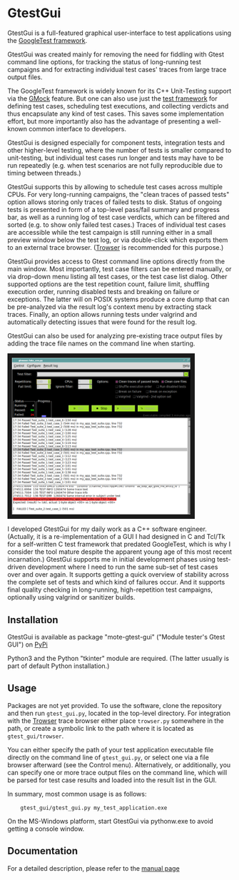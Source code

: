 # GtestGui

GtestGui is a full-featured graphical user-interface to test applications using
the [GoogleTest framework](https://google.github.io/googletest/).

GtestGui was created mainly for removing the need for fiddling with Gtest
command line options, for tracking the status of long-running test campaigns
and for extracting individual test cases' traces from large trace output
files.

The GoogleTest framework is widely known for its C++ Unit-Testing support
via the [GMock](https://google.github.io/googletest/reference/mocking.html)
feature. But one can also use just the
[test framework](https://google.github.io/googletest/reference/testing.html)
for defining test cases, scheduling test executions, and collecting verdicts
and thus encapsulate any kind of test cases. This saves some implementation
effort, but more importantly also has the advantage of presenting a well-known
common interface to developers.

GtestGui is designed especially for component tests, integration tests and
other higher-level testing, where the number of tests is smaller compared to
unit-testing, but individual test cases run longer and tests may have to be run
repeatedly (e.g. when test scenarios are not fully reproducible due to timing
between threads.)

GtestGui supports this by allowing to schedule test cases across multiple CPUs.
For very long-running campaigns, the "clean traces of passed tests" option
allows storing only traces of failed tests to disk. Status of ongoing tests is
presented in form of a top-level pass/fail summary and progress bar, as well as
a running log of test case verdicts, which can be filtered and sorted (e.g. to
show only failed test cases.) Traces of individual test cases are accessible
while the test campaign is still running either in a small preview window below
the test log, or via double-click which exports them to an external trace
browser. ([Trowser](https://github.com/tomzox/trowser) is recommended for this
purpose.)

GtestGui provides access to Gtest command line options directly from the main
window. Most importantly, test case filters can be entered manually, or via
drop-down menu listing all test cases, or the test case list dialog. Other
supported options are the test repetition count, failure limit, shuffling
execution order, running disabled tests and breaking on failure or exceptions.
The latter will on POSIX systems produce a core dump that can be pre-analyzed
via the result log's context menu by extracting stack traces. Finally, an
option allows running tests under valgrind and automatically detecting issues
that were found for the result log.

GtestGui can also be used for analyzing pre-existing trace output files
by adding the trace file names on the command line when starting.

<IMG ALIGN="center" SRC="images/screenshot_main.png" ALT="screenshot of main window" BORDER="10" WIDTH="400" />

I developed GtestGui for my daily work as a C++ software engineer. (Actually,
it is a re-implementation of a GUI I had designed in C and Tcl/Tk for a
self-written C test framework that predated GoogleTest, which is why I consider
the tool mature despite the apparent young age of this most recent
incarnation.) GtestGui supports me in initial development phases using
test-driven development where I need to run the same sub-set of test cases over
and over again. It supports getting a quick overview of stability across the
complete set of tests and which kind of failures occur.  And it supports final
quality checking in long-running, high-repetition test campaigns, optionally
using valgrind or sanitizer builds.

## Installation

GtestGui is available as package "mote-gtest-gui" ("Module tester's Gtest GUI")
on [PyPi](https://pypi.org/project/mote-gtest-gui/)

Python3 and the Python "tkinter" module are required. (The latter usually is
part of default Python installation.)

## Usage

Packages are not yet provided. To use the software, clone the repository and
then run `gtest_gui.py`, located in the top-level directory. For integration
with the [Trowser](https://github.com/tomzox/trowser) trace browser either
place `trowser.py` somewhere in the path, or create a symbolic link to the path
where it is located as `gtest_gui/trowser`.

You can either specify the path of your test application executable file
directly on the command line of `gtest_gui.py`, or select one via a file
browser afterward (see the Control menu).  Alternatively, or additionally, you
can specify one or more trace output files on the command line, which will be
parsed for test case results and loaded into the result list in the GUI.

In summary, most common usage is as follows:
```console
    gtest_gui/gtest_gui.py my_test_application.exe
```

On the MS-Windows platform, start GtestGui via pythonw.exe to avoid getting a
console window.

## Documentation

For a detailed description, please refer to the [manual page](doc/gtest_gui.pod)
